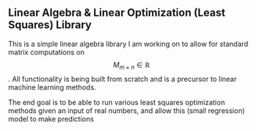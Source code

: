 ## Linear Algebra & Linear Optimization (Least Squares) Library

This is a simple linear algebra library I am working on to allow for standard matrix computations on $$M_{m\times n} \in \mathbb{R}$$. All functionality is being built from scratch and is a precursor to linear machine learning methods.

The end goal is to be able to run various least squares optimization methods given an input of real numbers, and allow this (small regression) model to make predictions
